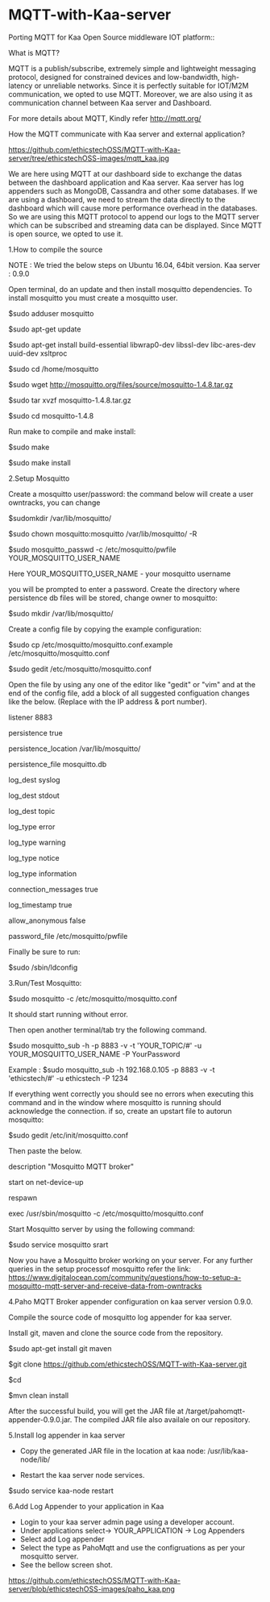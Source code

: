 # MQTT-with-Kaa-server
Porting MQTT for Kaa Open Source middleware IOT platform::

What is MQTT?

MQTT is a publish/subscribe, extremely simple and lightweight messaging protocol, designed for constrained devices and low-bandwidth, high-latency or unreliable networks. Since it is perfectly suitable for IOT/M2M communication, we opted to use MQTT. Moreover, we are also using it as communication channel between Kaa server and Dashboard.

For more details about MQTT, Kindly refer http://mqtt.org/

How the MQTT communicate with Kaa server and external application?

https://github.com/ethicstechOSS/MQTT-with-Kaa-server/tree/ethicstechOSS-images/mqtt_kaa.jpg

We are here using MQTT at our dashboard side to exchange the datas between the dashboard application and Kaa server. Kaa server has log appenders such as MongoDB, Cassandra and other some databases. If we are using a dashboard, we need to stream the data directly to the dashboard which will cause  more performance overhead in the databases. So we are using this MQTT protocol to append our logs to the MQTT server which can be subscribed and streaming data can be displayed. Since MQTT is open source, we opted to use it. 

1.How to compile the source

NOTE : We tried the below steps on Ubuntu 16.04, 64bit version. Kaa server : 0.9.0

Open terminal, do an update and then install mosquitto dependencies. To install mosquitto you must create a mosquitto user.

$sudo adduser mosquitto

$sudo apt-get update

$sudo apt-get install build-essential libwrap0-dev libssl-dev libc-ares-dev uuid-dev xsltproc

$sudo cd /home/mosquitto

$sudo wget http://mosquitto.org/files/source/mosquitto-1.4.8.tar.gz

$sudo tar xvzf mosquitto-1.4.8.tar.gz

$sudo cd mosquitto-1.4.8

Run make to compile and make install:

$sudo make

$sudo make install


2.Setup Mosquitto

Create a mosquitto user/password: the command below will create a user owntracks, you can change

$sudomkdir /var/lib/mosquitto/

$sudo chown mosquitto:mosquitto /var/lib/mosquitto/ -R

$sudo mosquitto_passwd -c /etc/mosquitto/pwfile YOUR_MOSQUITTO_USER_NAME

Here YOUR_MOSQUITTO_USER_NAME - your mosquitto username

you will be prompted to enter a password.
Create the directory where persistence db files will be stored, change owner to mosquitto:

$sudo mkdir /var/lib/mosquitto/

Create a config file by copying the example configuration:

$sudo cp /etc/mosquitto/mosquitto.conf.example /etc/mosquitto/mosquitto.conf

$sudo gedit /etc/mosquitto/mosquitto.conf

Open the file by using any one of the editor like "gedit" or "vim" and at the end of the config file, add a block of all suggested configuation changes like the below. (Replace <yourIP> with the IP address & port number).

listener 8883 <yourIP>

persistence true

persistence_location /var/lib/mosquitto/

persistence_file mosquitto.db

log_dest syslog

log_dest stdout

log_dest topic

log_type error

log_type warning

log_type notice

log_type information

connection_messages true

log_timestamp true

allow_anonymous false

password_file /etc/mosquitto/pwfile

Finally be sure to run:

$sudo /sbin/ldconfig


3.Run/Test Mosquitto:

$sudo mosquitto -c /etc/mosquitto/mosquitto.conf

It should start running without error.

Then open another terminal/tab try the following command.

$sudo mosquitto_sub -h <YourIP> -p 8883 -v -t 'YOUR_TOPIC/#' -u YOUR_MOSQUITTO_USER_NAME -P YourPassword

Example : $sudo mosquitto_sub -h 192.168.0.105 -p 8883 -v -t 'ethicstech/#' -u ethicstech -P 1234

If everything went correctly you should see no errors when executing this command and in the window where mosquitto is running should acknowledge the connection. if so, create an upstart file to autorun mosquitto:

$sudo gedit /etc/init/mosquitto.conf

Then paste the below. 

description "Mosquitto MQTT broker"

start on net-device-up

respawn

exec /usr/sbin/mosquitto -c /etc/mosquitto/mosquitto.conf

Start Mosquitto server by using the following command:

$sudo service mosquitto srart

Now you have a Mosquitto broker working on your server. For any further queries in the setup processof mosquitto refer the link: https://www.digitalocean.com/community/questions/how-to-setup-a-mosquitto-mqtt-server-and-receive-data-from-owntracks


4.Paho MQTT Broker appender configuration on kaa server version 0.9.0. 

Compile the source code of mosquitto log appender for kaa server.

Install git, maven and clone the source code from the repository.

$sudo apt-get install git maven 

$git clone https://github.com/ethicstechOSS/MQTT-with-Kaa-server.git 

$cd 

$mvn clean install

After the successful build, you will get the JAR file at /target/pahomqtt-appender-0.9.0.jar. The compiled JAR file also availale on our repository. 

5.Install log appender in kaa server

 - Copy the generated JAR file in the location at kaa node: /usr/lib/kaa-node/lib/ 
 
 - Restart the kaa server node services.
 
$sudo service kaa-node restart

6.Add Log Appender to your application in Kaa

 - Login to your kaa server admin page using a developer account.
 - Under applications select-> YOUR_APPLICATION -> Log Appenders
 - Select add Log appender
 - Select the type as PahoMqtt and use the configruations as per your mosquitto server.
 - See the bellow screen shot.

https://github.com/ethicstechOSS/MQTT-with-Kaa-server/blob/ethicstechOSS-images/paho_kaa.png

